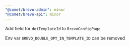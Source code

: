 ```yaml
---
"@comet/brevo-admin": minor
"@comet/brevo-api": minor
---
```


Add field for `doiTemplateId` to `BrevoConfigPage`

Env var `BREVO_DOUBLE_OPT_IN_TEMPLATE_ID` can be removed
